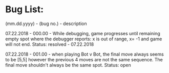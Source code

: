 Bug List:
=========
(mm.dd.yyyy) - (bug no.) - description

07.22.2018 - 000.00 - While debugging, game progresses until remaining empty spot
where the debugger reports: x is out of range, x= -1 and game will not end.
Status: resolved - 07.22.2018

07.22.2018 - 001.00 - when playing Bot v Bot, the final move always seems to be [5,5]
however the previous 4 moves are not the same sequence. The final move shouldn't always be 
the same spot.
Status: open
